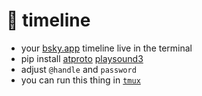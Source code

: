 # 🦋 timeline
- your [bsky.app](https://bsky.app/) timeline live in the terminal
- pip install [atproto](https://github.com/MarshalX/atproto) [playsound3](https://github.com/sjmikler/playsound3)
- adjust `@handle` and `password`
- you can run this thing in [`tmux`](https://tmux.github.io/)
